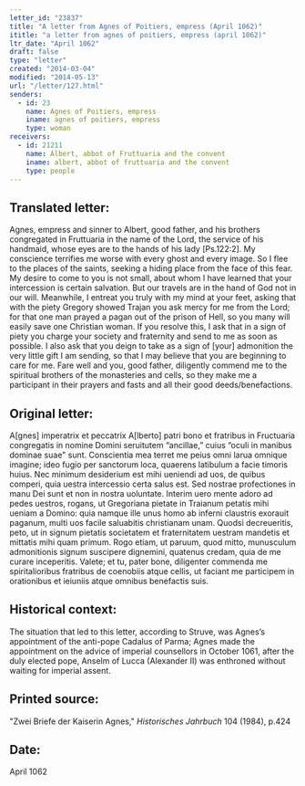```yaml
---
letter_id: "23837"
title: "A letter from Agnes of Poitiers, empress (April 1062)"
ititle: "a letter from agnes of poitiers, empress (april 1062)"
ltr_date: "April 1062"
draft: false
type: "letter"
created: "2014-03-04"
modified: "2014-05-13"
url: "/letter/127.html"
senders:
  - id: 23
    name: Agnes of Poitiers, empress
    iname: agnes of poitiers, empress
    type: woman
receivers:
  - id: 21211
    name: Albert, abbot of Fruttuaria and the convent
    iname: albert, abbot of fruttuaria and the convent
    type: people
---
```

<h2> Translated letter:</h2>Agnes, empress and sinner to Albert, good father, and his brothers congregated in Fruttuaria in the name of the Lord, the service of his handmaid, whose eyes are to the hands of his lady [Ps.122:2].
My conscience terrifies me worse with every ghost and every image.  So I flee to the places of the saints, seeking a hiding place from the face of this fear.  My desire to come to you is not small, about whom I have learned that your intercession is certain salvation.  But our travels are in the hand of God not in our will.  Meanwhile, I entreat you truly with my mind at your feet, asking that with the piety Gregory showed Trajan you ask mercy for me from the Lord; for that one man prayed a pagan out of the prison of Hell, so you many will easily save one Christian woman.  If you resolve this, I ask that in a sign of piety you charge your society and fraternity and send to me as soon as possible.
I also ask that you deign to take as a sign of [your] admonition the very little gift I am sending, so that I may believe that you are beginning to care for me.  Fare well and you, good father, diligently commend me to the spiritual brothers of the monasteries and cells, so they make me a participant in their prayers and fasts and all their good deeds/benefactions.
<h2 class="mt-4"> Original letter:</h2>A[gnes] imperatrix et peccatrix A[lberto] patri bono et fratribus in Fructuaria congregatis in nomine Domini seruitutem “ancillae,” cuius “oculi in manibus dominae suae" sunt.
Conscientia mea terret me peius omni larua omnique imagine; ideo fugio per sanctorum loca, quaerens latibulum a facie timoris huius. Nec minimum desiderium est mihi ueniendi ad uos, de quibus comperi, quia uestra intercessio certa salus est. Sed nostrae profectiones in manu Dei sunt et non in nostra uoluntate. Interim uero mente adoro ad pedes uestros, rogans, ut Gregoriana pietate in Traianum petatis mihi ueniam a Domino: quia namque ille unus homo ab inferni claustris exorauit paganum, multi uos facile saluabitis christianam unam. Quodsi decreueritis, peto, ut in signum pietatis societatem et fraternitatem uestram mandetis et mittatis mihi quam primum.
Rogo etiam, ut paruum, quod mitto, munusculum admonitionis signum suscipere dignemini, quatenus credam, quia de me curare inceperitis. Valete; et tu, pater bone, diligenter commenda me spiritalioribus fratribus de coenobiis atque cellis, ut faciant me participem in orationibus et ieiuniis atque omnibus benefactis suis.
<h2 class="mt-4"> Historical context:</h2>The situation that led to this letter, according to Struve, was Agnes’s appointment of the anti-pope Cadalus of Parma; Agnes made the appointment on the advice of imperial counsellors in October 1061, after the duly elected pope, Anselm of Lucca (Alexander II) was enthroned without waiting for imperial assent.
<h2 class="mt-4"> Printed source:</h2><p>"Zwei Briefe der Kaiserin Agnes," <em>Historisches Jahrbuch</em> 104 (1984), p.424</p><h2 class="mt-4"> Date:</h2>April 1062